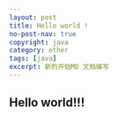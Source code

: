 ```yaml
---
layout: post
title: Hello world !
no-post-nav: true
copyright: java
category: other
tags: [java]
excerpt: 新的开始MD 文档编写
---
```


## Hello world!!! 
